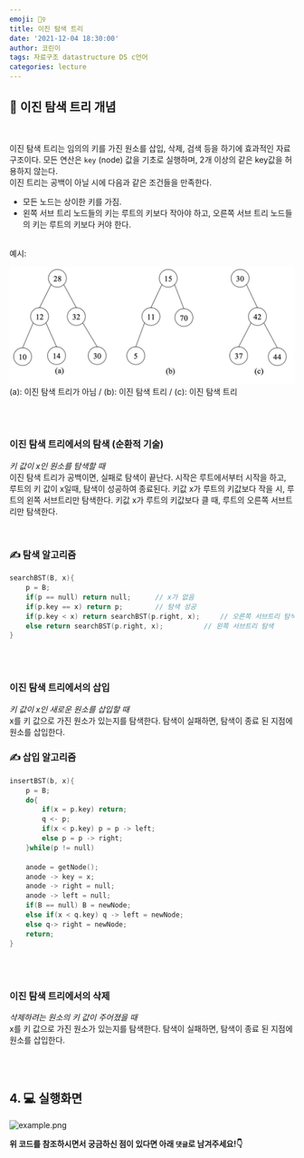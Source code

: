 ```yaml
---
emoji: 🤦‍♀️
title: 이진 탐색 트리
date: '2021-12-04 18:30:00'
author: 코린이
tags: 자료구조 datastructure DS c언어
categories: lecture
---
```



## 👊 이진 탐색 트리 개념

<br/>

이진 탐색 트리는 임의의 키를 가진 원소를 삽입, 삭제, 검색 등을 하기에 효과적인 자료구조이다. 모든 연산은 `key` (node) 값을 기초로 실행하며, 2개 이상의 같은 key값을 허용하지 않는다.
<br/>
이진 트리는 공백이 아닐 시에 다음과 같은 조건들을 만족한다.
- 모든 노드는 상이한 키를 가짐.
- 왼쪽 서브 트리 노드들의 키는 루트의 키보다 작아야 하고, 오른쪽 서브 트리 노드들의 키는 루트의 키보다 커야 한다.

<br/>
예시:

![pic1.png](pic1.png)
(a): 이진 탐색 트리가 아님 / (b): 이진 탐색 트리 / (c): 이진 탐색 트리 

<br/><br/>

### **이진 탐색 트리에서의 탐색 (순환적 기술)** <br/>
*키 값이 x인 원소를 탐색할 때* <br/>
이진 탐색 트리가 공백이면, 실패로 탐색이 끝난다. 시작은 루트에서부터 시작을 하고, 루트의 키 값이 x일때, 탐색이 성공하여 종료된다. 키값 x가 루트의 키값보다 작을 시, 루트의 왼쪽 서브트리만 탐색한다. 키값 x가 루트의 키값보다 클 때, 루트의 오른쪽 서브트리만 탐색한다.


<br/>


### ✍️ 탐색 알고리즘


```c
searchBST(B, x){
    p = B;
    if(p == null) return null;      // x가 없음
    if(p.key == x) return p;        // 탐색 성공
    if(p.key < x) return searchBST(p.right, x);     // 오른쪽 서브트리 탐색
    else return searchBST(p.right, x);          // 왼쪽 서브트리 탐색
}
```
<br/><br/>

### **이진 탐색 트리에서의 삽입** <br/>
*키 값이 x인 새로운 원소를 삽입할 때* <br/>
x를 키 값으로 가진 원소가 있는지를 탐색한다. 탐색이 실패하면, 탐색이 종료 된 지점에 원소를 삽입한다.

### ✍️ 삽입 알고리즘
```c
insertBST(b, x){
    p = B;
    do{
        if(x = p.key) return;
        q <- p;
        if(x < p.key) p = p -> left;
        else p = p -> right;
    }while(p != null)

    anode = getNode();
    anode -> key = x;
    anode -> right = null;
    anode -> left = null;
    if(B == null) B = newNode;
    else if(x < q.key) q -> left = newNode;
    else q-> right = newNode;
    return;
}
```
<br/><br/>

### **이진 탐색 트리에서의 삭제** <br/>
*삭제하려는 원소의 키 값이 주어졌을 때* <br/>
x를 키 값으로 가진 원소가 있는지를 탐색한다. 탐색이 실패하면, 탐색이 종료 된 지점에 원소를 삽입한다.

<br/><br/>

## 4. 💻 실행화면

![example.png](example.png)




**위 코드를 참조하시면서 궁금하신 점이 있다면 아래 `댓글`로 남겨주세요!👇**

<script src="https://utteranc.es/client.js"
        repo="yangwonhee/blog-comments"
        issue-term="pathname"
        label="😈"
        theme="github-light"
        crossorigin="anonymous"
        async>
</script>


```toc

```
